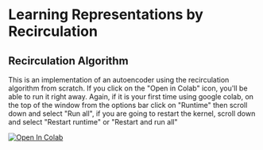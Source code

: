 # Learning Representations by Recirculation
## Recirculation Algorithm

This is an implementation of an autoencoder using the recirculation algorithm from scratch. 
If you click on the "Open in Colab" icon, you'll be able to run it right away. Again, if it is your first time using google colab, on the top of the window from the options bar click on "Runtime" then scroll down and select "Run all", if you are going to restart the kernel, scroll down and select "Restart runtime" or "Restart and run all"

[![Open In Colab](https://colab.research.google.com/assets/colab-badge.svg)](https://colab.research.google.com/github/amingolnari/Learning-Representations-by-Recirculation/blob/main/RecirculationAlgorithm.ipynb)
